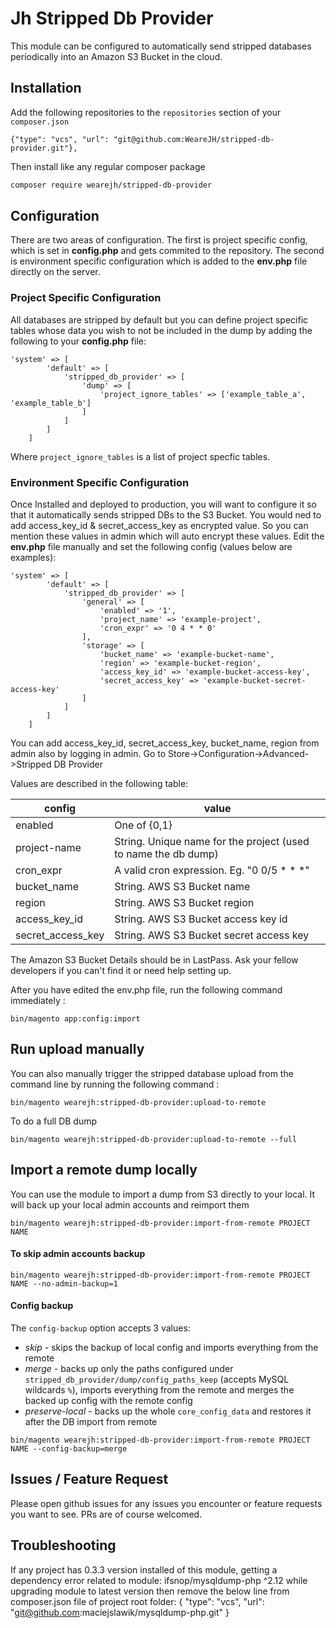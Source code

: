 # Jh Stripped Db Provider

This module can be configured to automatically send stripped databases periodically into an Amazon S3 Bucket in the cloud.

## Installation

Add the following repositories to the `repositories` section of your `composer.json`

```
{"type": "vcs", "url": "git@github.com:WeareJH/stripped-db-provider.git"},
```

Then install like any regular composer package
```bash
composer require wearejh/stripped-db-provider
```

## Configuration

There are two areas of configuration. The first is project specific config, which is set in **config.php** and gets commited to the repository. The second is environment specific configuration which is added to the **env.php** file directly on the server.

### Project Specific Configuration

All databases are stripped by default but you can define project specific tables whose data you wish to not be included in the dump by adding the following to your **config.php** file:

```
'system' => [
        'default' => [
            'stripped_db_provider' => [
                'dump' => [
                    'project_ignore_tables' => ['example_table_a', 'example_table_b']
                ]
            ]
        ]
    ]
```

Where `project_ignore_tables` is a list of project specfic tables.

### Environment Specific Configuration

Once Installed and deployed to production, you will want to configure it so that it automatically sends stripped DBs to the S3 Bucket.
You would ned to add access_key_id & secret_access_key as encrypted value. So you can mention these values in admin which will auto encrypt these values.
Edit the **env.php** file manually and set the following config (values below are examples):
```
'system' => [
        'default' => [
            'stripped_db_provider' => [
                'general' => [
                    'enabled' => '1',
                    'project_name' => 'example-project',
                    'cron_expr' => '0 4 * * 0'
                ],
                'storage' => [
                    'bucket_name' => 'example-bucket-name',
                    'region' => 'example-bucket-region',
                    'access_key_id' => 'example-bucket-access-key',
                    'secret_access_key' => 'example-bucket-secret-access-key'
                ]
            ]
        ]
    ]
```

You can add access_key_id, secret_access_key, bucket_name, region from admin also by logging in admin. Go to Store->Configuration->Advanced->Stripped DB Provider

Values are described in the following table:

| config                | value                                                               |
|-----------------------|---------------------------------------------------------------------|
| enabled               | One of {0,1}                                                        |
| project-name          | String. Unique name for the project (used to name the db dump)      |
| cron_expr             | A valid cron expression. Eg. "0 0/5 * * *"                          |
| bucket_name           | String. AWS S3 Bucket name                                          |
| region                | String. AWS S3 Bucket region                                        |
| access_key_id         | String. AWS S3 Bucket access key id                                 |
| secret_access_key     | String. AWS S3 Bucket secret access key                             |

The Amazon S3 Bucket Details should be in LastPass. Ask your fellow developers if you can't find it or need help setting up.

After you have edited the env.php file, run the following command immediately :

```
bin/magento app:config:import
``` 

## Run upload manually

You can also manually trigger the stripped database upload from the command line by running the following command : 

```
bin/magento wearejh:stripped-db-provider:upload-to-remote 
```

To do a full DB dump

```
bin/magento wearejh:stripped-db-provider:upload-to-remote --full
```

## Import a remote dump locally

You can use the module to import a dump from S3 directly to your local. It will back up your local admin accounts and 
reimport them

```
bin/magento wearejh:stripped-db-provider:import-from-remote PROJECT NAME 
```

#### To skip admin accounts backup

```
bin/magento wearejh:stripped-db-provider:import-from-remote PROJECT NAME --no-admin-backup=1 
```

#### Config backup

The `config-backup` option accepts 3 values:
* *skip* - skips the backup of local config and imports everything from the remote
* *merge* - backs up only the paths configured under `stripped_db_provider/dump/config_paths_keep` (accepts MySQL wildcards `%`),
  imports everything from the remote and merges the backed up config with the remote config
* *preserve-local* - backs up the whole `core_config_data` and restores it after the DB import from remote

```
bin/magento wearejh:stripped-db-provider:import-from-remote PROJECT NAME --config-backup=merge
```

## Issues / Feature Request

Please open github issues for any issues you encounter or feature requests you want to see. PRs are of course welcomed.

## Troubleshooting

If any project has 0.3.3 version installed of this module, getting a dependency error related to module: ifsnop/mysqldump-php ^2.12 while upgrading module to latest version then remove the below line from composer.json file of project root folder:
        {
           "type": "vcs",
           "url": "git@github.com:maciejslawik/mysqldump-php.git"
         }
